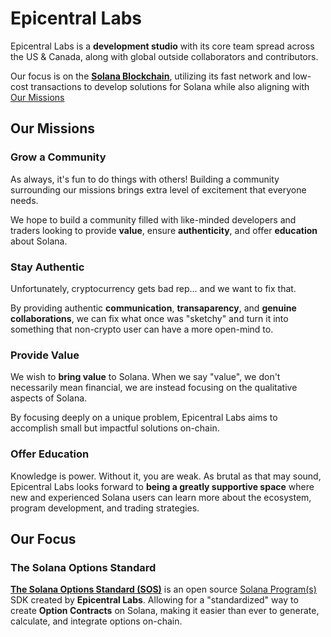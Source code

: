 # Epicentral Labs

Epicentral Labs is a **development studio** with its core team spread across the US & Canada, along with global outside collaborators and contributors. 

Our focus is on the [**Solana Blockchain**](https://solana.com/), utilizing its fast network and low-cost transactions to develop solutions for Solana while also aligning with [Our Missions](/epicentral-labs/about#our-missions)

## Our Missions

### Grow a Community 

As always, it's fun to do things with others! Building a community surrounding our missions brings extra level of excitement that everyone needs. 

We hope to build a community filled with like-minded developers and traders looking to provide **value**, ensure **authenticity**, and offer **education** about Solana.

### Stay Authentic

Unfortunately, cryptocurrency gets bad rep... and we want to fix that. 

By providing authentic **communication**, **transaparency**, and **genuine collaborations**, we can fix what once was "sketchy" and turn it into something that non-crypto user can have a more open-mind to.

### Provide Value

We wish to **bring value** to Solana. When we say "value", we don't necessarily mean financial, we are instead focusing on the qualitative aspects of Solana. 

By focusing deeply on a unique problem, Epicentral Labs aims to accomplish small but impactful solutions on-chain.

### Offer Education

Knowledge is power. Without it, you are weak. As brutal as that may sound, Epicentral Labs looks forward to **being a greatly supportive space** where new and experienced Solana users can learn more about the ecosystem, program development, and trading strategies.

## Our Focus

### The Solana Options Standard

[**The Solana Options Standard (SOS)**](/introduction/options-standard) is an open source [Solana Program(s)](https://solana.com/docs/core/programs) SDK created by **Epicentral Labs**. Allowing for a "standardized" way to create **Option Contracts** on Solana, making it easier than ever to generate, calculate, and integrate options on-chain.